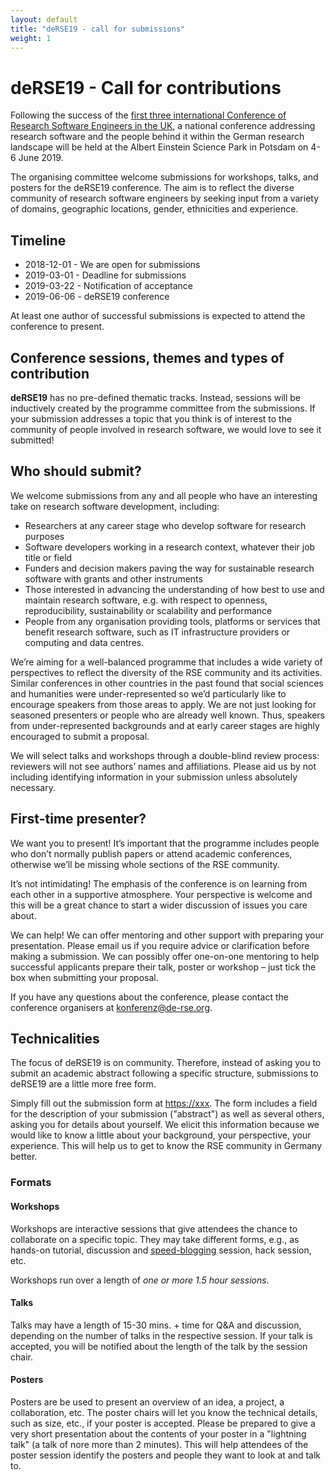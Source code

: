 ```yaml
---
layout: default
title: "deRSE19 - call for submissions"
weight: 1
---
```


# deRSE19 - Call for contributions

Following the success of the [first three international Conference of Research Software Engineers in the UK](https://rse.ac.uk/events/past-conferences/), a national conference addressing research software and the people behind it within the German research landscape will be held at the Albert Einstein Science Park in Potsdam on 4-6 June 2019.

The organising committee welcome submissions for workshops, talks, and posters for the deRSE19 conference. The aim is to reflect the diverse community of research software engineers by seeking input from a variety of domains, geographic locations, gender, ethnicities and experience.

## Timeline

- 2018-12-01 - We are open for submissions
- 2019-03-01 - Deadline for submissions
- 2019-03-22 - Notification of acceptance
- 2019-06-06 - deRSE19 conference

At least one author of successful submissions is expected to attend the conference to present.

## Conference sessions, themes and types of contribution

**deRSE19** has no pre-defined thematic tracks. Instead, sessions will be inductively created
by the programme committee from the submissions. If your submission addresses a
topic that you think is of interest to the community of people involved in
research software, we would love to see it submitted!

## Who should submit?

We welcome submissions from any and all people who have an interesting take on research software development, including:

- Researchers at any career stage who develop software for research purposes
- Software developers working in a research context, whatever their job title or field
- Funders and decision makers paving the way for sustainable research software with grants and other instruments
- Those interested in advancing the understanding of how best to use and maintain research software, e.g. with respect to openness, reproducibility, sustainability or scalability and performance
- People from any organisation providing tools, platforms or services that benefit research software, such as IT infrastructure providers or computing and data centres.

We’re aiming for a well-balanced programme that includes a wide variety of perspectives to reflect the diversity of the RSE community and its activities. Similar conferences in other countries in the past found that social sciences and humanities were under-represented so we’d particularly like to encourage speakers from those areas to apply. We are not just looking for seasoned presenters or people who are already well known. Thus, speakers from under-represented backgrounds and at early career stages are highly encouraged to submit a proposal.

We will select talks and workshops through a double-blind review process: reviewers will not see authors’ names and affiliations. Please aid us by not including identifying information in your submission unless absolutely necessary.

## First-time presenter?

We want you to present! It’s important that the programme includes people who don’t normally publish papers or attend academic conferences, otherwise we’ll be missing whole sections of the RSE community.

It’s not intimidating! The emphasis of the conference is on learning from each other in a supportive atmosphere. Your perspective is welcome and this will be a great chance to start a wider discussion of issues you care about.

We can help! We can offer mentoring and other support with preparing your presentation. Please email us if you require advice or clarification before making a submission. We can possibly offer one-on-one mentoring to help successful applicants prepare their talk, poster or workshop – just tick the box when submitting your proposal.

If you have any questions about the conference, please contact the conference organisers at [konferenz@de-rse.org](mailto:konferenz@de-rse.org).

## Technicalities

The focus of deRSE19 is on community. Therefore, instead of asking you to submit an academic abstract
following a specific structure, submissions to deRSE19 are a little more free form.

Simply fill out the submission form at <https://xxx>. The form includes a field
for the description of your submission ("abstract") as well as several others,
asking you for details about yourself. We elicit this information because we
would like to know a little about your background, your perspective, your
experience. This will help us to get to know the RSE community in Germany better.

### Formats

#### Workshops

Workshops are interactive sessions that give attendees the chance to collaborate
on a specific topic. They may take different forms, e.g., as hands-on tutorial,
discussion and [speed-blogging](https://www.software.ac.uk/term/speed-blogging)
session, hack session, etc.

Workshops run over a length of *one or more 1.5 hour sessions*.

#### Talks

Talks may have a length of 15-30 mins. + time for Q&A and discussion, depending
on the number of talks in the respective session. If your talk is accepted, you
will be notified about the length of the talk by the session chair.

#### Posters

Posters are be used to present an overview of an idea, a project, a
collaboration, etc. The poster chairs will let you know the technical details,
such as size, etc., if your poster is accepted. Please be prepared to give a
very short presentation about the contents of your poster in a "lightning talk"
(a talk of nore more than 2 minutes). This will help attendees of the poster
session identify the posters and people they want to look at and talk to.